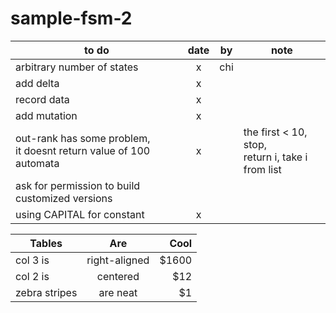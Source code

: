 # sample-fsm-2


| to do | date | by | note |
| ----- |:--:|--| ---- |
| arbitrary number of states | x | chi ||
| add delta | x |||
| record data | x |||
| add mutation | x |||
| out-rank has some problem, <br> it doesnt return value of 100 automata | x || the first < 10, stop, <br> return i, take i from list |
| ask for permission to build customized versions ||||
| using CAPITAL for constant | x ||||

| Tables        | Are           | Cool  |
| ------------- |:-------------:| -----:|
| col 3 is      | right-aligned | $1600 |
| col 2 is      | centered      |   $12 |
| zebra stripes | are neat      |    $1 |
